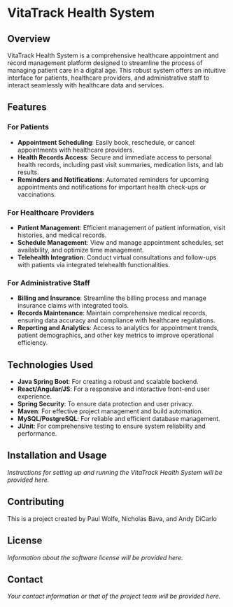 # VitaTrack Health System

## Overview

VitaTrack Health System is a comprehensive healthcare appointment and record management platform designed to streamline the process of managing patient care in a digital age. This robust system offers an intuitive interface for patients, healthcare providers, and administrative staff to interact seamlessly with healthcare data and services.

## Features

### For Patients
- **Appointment Scheduling**: Easily book, reschedule, or cancel appointments with healthcare providers.
- **Health Records Access**: Secure and immediate access to personal health records, including past visit summaries, medication lists, and lab results.
- **Reminders and Notifications**: Automated reminders for upcoming appointments and notifications for important health check-ups or vaccinations.

### For Healthcare Providers
- **Patient Management**: Efficient management of patient information, visit histories, and medical records.
- **Schedule Management**: View and manage appointment schedules, set availability, and optimize time management.
- **Telehealth Integration**: Conduct virtual consultations and follow-ups with patients via integrated telehealth functionalities.

### For Administrative Staff
- **Billing and Insurance**: Streamline the billing process and manage insurance claims with integrated tools.
- **Records Maintenance**: Maintain comprehensive medical records, ensuring data accuracy and compliance with healthcare regulations.
- **Reporting and Analytics**: Access to analytics for appointment trends, patient demographics, and other key metrics to improve operational efficiency.

## Technologies Used
- **Java Spring Boot**: For creating a robust and scalable backend.
- **React/Angular/JS**: For a responsive and interactive front-end user experience.
- **Spring Security**: To ensure data protection and user privacy.
- **Maven**: For effective project management and build automation.
- **MySQL/PostgreSQL**: For reliable and efficient database management.
- **JUnit**: For comprehensive testing to ensure system reliability and performance.

## Installation and Usage

*Instructions for setting up and running the VitaTrack Health System will be provided here.*

## Contributing

This is a project created by Paul Wolfe, Nicholas Bava, and Andy DiCarlo

## License

*Information about the software license will be provided here.*

## Contact

*Your contact information or that of the project team will be provided here.*

